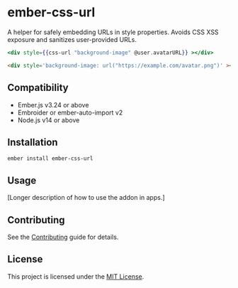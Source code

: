 ember-css-url
==============================================================================

A helper for safely embedding URLs in style properties. Avoids CSS XSS exposure and sanitizes user-provided URLs.

```hbs
<div style={{css-url "background-image" @user.avatarURL}} ></div>
```

```html
<div style='background-image: url("https://example.com/avatar.png")' ></div>
```



Compatibility
------------------------------------------------------------------------------

* Ember.js v3.24 or above
* Embroider or ember-auto-import v2
* Node.js v14 or above


Installation
------------------------------------------------------------------------------

```
ember install ember-css-url
```


Usage
------------------------------------------------------------------------------

[Longer description of how to use the addon in apps.]


Contributing
------------------------------------------------------------------------------

See the [Contributing](CONTRIBUTING.md) guide for details.


License
------------------------------------------------------------------------------

This project is licensed under the [MIT License](LICENSE.md).
